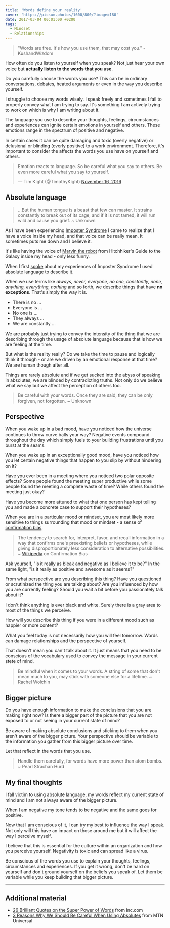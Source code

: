 ```yaml
---
title: 'Words define your reality'
cover: 'https://picsum.photos/1600/800/?image=180'
date: 2017-03-04 00:01:00 +0200
tags:
  - Mindset
  - Relationships
---
```


> "Words are free. It's how you use them, that may cost you." - KushandWizdom

How often do you listen to yourself when you speak? Not just hear your own voice
but **actually listen to the words that you use**.

Do you carefully choose the words you use?
This can be in ordinary conversations, debates, heated arguments or even in the
way you describe yourself.

I struggle to choose my words wisely. I speak freely and sometimes I fail to
properly convey what I am trying to say. It's something I am actively trying to
work on which is why I am writing about it.

The language you use to describe your thoughts, feelings, circumstances and
experiences can ignite certain emotions in yourself and others. These emotions
range in the spectrum of positive and negative.

In certain cases it can be quite damaging and toxic (overly negative) or
delusional or blinding (overly positive) to a work environment. Therefore,
it's important to consider the affects the words you use have on yourself and
others.

<blockquote class="twitter-tweet" data-lang="en">
  <p lang="en" dir="ltr">
    Emotion reacts to language. So be careful what you say to others.
    Be even more careful what you say to yourself.
  </p>&mdash; Tim Kight (@TimothyKight)
  <a href="https://twitter.com/TimothyKight/status/798865426176507904">
    November 16, 2016
  </a>
</blockquote>

## Absolute language

> ...But the human tongue is a beast that few can master.
> It strains constantly to break out of its cage, and if it is not tamed,
> it will run wild and cause you grief. ~ Unknown

As I have been experiencing [Imposter Syndrome](/blog/the-imposter-within/)
I came to realize that I have a voice inside my head,​ and that voice can be
really mean.​ It sometimes puts me down and I believe it.​

It's like having the voice of
[Marvin the robot](<https://en.wikipedia.org/wiki/Marvin_(character)>)
from Hitchhiker's Guide to the Galaxy inside my head - ​only less funny.​

When I first [spoke](/blog/rubyfuza-2017-conference/) about my experiences of
Imposter Syndrome I used absolute language to describe it.

When we use terms like _always, never, everyone, no one, constantly, none,
anything, everything, nothing_ and
so forth, we describe things that have **no exceptions**. That's simply the way
it is.

- There is no ...
- Everyone is ...
- No one is ...
- They always ...
- We are constantly ...

We are probably just trying to convey the intensity of the thing that we are
describing through the usage of absolute language because that is how we are
feeling at the time.

But what is the reality really? Do we take the time to pause and logically think
it through - or are we driven by an emotional response at that time? We are
human though after all.

Things are rarely absolute and if we get sucked into the abyss of speaking in
absolutes, we are blinded by contradicting truths. Not only do we believe
what we say but we affect the perception of others too.

> Be careful with your words. Once they are said, they can be only
> forgiven, not forgotten. ~ Unknown

## Perspective

When you wake up in a bad mood, have you noticed how the universe continues to
throw curve balls your way? Negative events compound throughout the day which
simply fuels to your building frustrations until you burst at the seams.

When you wake up in an exceptionally good mood, have you noticed how you let
certain negative things that happen to you slip by without hindering on it?

Have you ever been in a meeting where you noticed two polar opposite effects?
Some people found the meeting super productive while some people found the
meeting a complete waste of time? While others found the meeting just okay?

Have you become more attuned to what that one person has kept telling you and
made a concrete case to support their hypotheses?

When you are in a particular mood or mindset, you are most likely more sensitive
to things surrounding that mood or mindset - a sense of
[confirmation bias](https://en.wikipedia.org/wiki/Confirmation_bias).

> The tendency to search for, interpret, favor, and recall information in a
> way that confirms one's preexisting beliefs or hypotheses, while giving
> disproportionately less consideration to alternative possibilities.
> ~ [Wikipedia](https://en.wikipedia.org/wiki/Confirmation_bias) on Confirmation
> Bias

Ask yourself, "is it really as bleak and negative as I believe it to be?" In the
same light, "is it really as positive and awesome as it seems?"

From what perspective are you describing this thing? Have you questioned or
scrutinized the thing you are talking about? Are you influenced by how
you are currently feeling? Should you wait a bit before you passionately talk
about it?

I don't think anything is ever black and white. Surely there is a gray area to
most of the things we perceive.

How will you describe this thing if you were in a different mood such as
happier or more content?

What you feel today is not necessarily how you will feel tomorrow. Words can
damage relationships and the perspective of yourself.

That doesn't mean you can't talk about it. It just means that you need to be
conscious of the vocabulary used to convey the message in your current stete
of mind.

> Be mindful when it comes to your words. A string of some that don't mean much
> to you, may stick with someone else for a lifetime. ~ Rachel Wolchin

## Bigger picture

Do you have enough information to make the conclusions that you are making
right now? Is there a bigger part of the picture that you are not exposed to or
not seeing in your current state of mind?

Be aware of making absolute conclusions and sticking to them when you aren't
aware of the bigger picture. Your perspective should be variable to the
information you gather from this bigger picture over time.

Let that reflect in the words that you use.

> Handle them carefully, for words have more power than atom bombs.
> ~ Pearl Strachan Hurd

## My final thoughts

I fall victim to using absolute language, my words reflect my current state of
mind and I am not always aware of the bigger picture.

When I am negative my tone tends to be negative and the same goes for positive.

Now that I am conscious of it, I can try my best to influence the way I
speak. Not only will this have an impact on those around me but it will affect
the way I perceive myself.

I believe that this is essential for the culture within an organization and how
you perceive yourself. Negativity is toxic and can spread like a virus.

Be conscious of the words you use to explain your thoughts, feelings,
circumstances and experiences. If you get it wrong, don't be hard on yourself
and don't ground yourself on the beliefs you speak of. Let them be variable
while you keep building that bigger picture.

---

## Additional material

- [26 Brilliant Quotes on the Super Power of Words](http://www.inc.com/peter-economy/26-brilliant-quotes-on-the-super-power-of-words.html)
  from Inc.com
- [3 Reasons Why We Should Be Careful When Using Absolutes](http://www.mtnuniversal.com/blogs/3-reasons-why-we-should-be-careful-when-using-absolutes)
  from MTN Universal

<script async src="//platform.twitter.com/widgets.js" charset="utf-8"></script>
